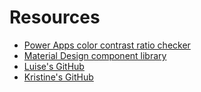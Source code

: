 # Resources

* [Power Apps color contrast ratio checker](https://github.com/pnp/powerapps-samples/tree/main/samples/accessibility-color-contrast-checker)
* [Material Design component library](https://github.com/pnp/powerapps-designtoolkit)
* [Luise's GitHub](https://github.com/LuiseFreese)
* [Kristine's GitHub](https://github.com/misskristine94)
